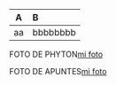 |A|B|
|:-:|:-|
|aa|bbbbbbbb|


FOTO DE PHYTON[mi foto](https://github.com/hugoserr/hugoserr/commit/3e851a89908d082ac277cff604680fdf6de30774#diff-e7e8c569bf0787789fc4acfa0417d39d765be92217a321d96ddbc4548ddb7207)



FOTO DE APUNTES[mi foto](https://github.com/hugoserr/hugoserr/commit/51d31689db832ef8004309dbd3a1a29f09cea2a1)
